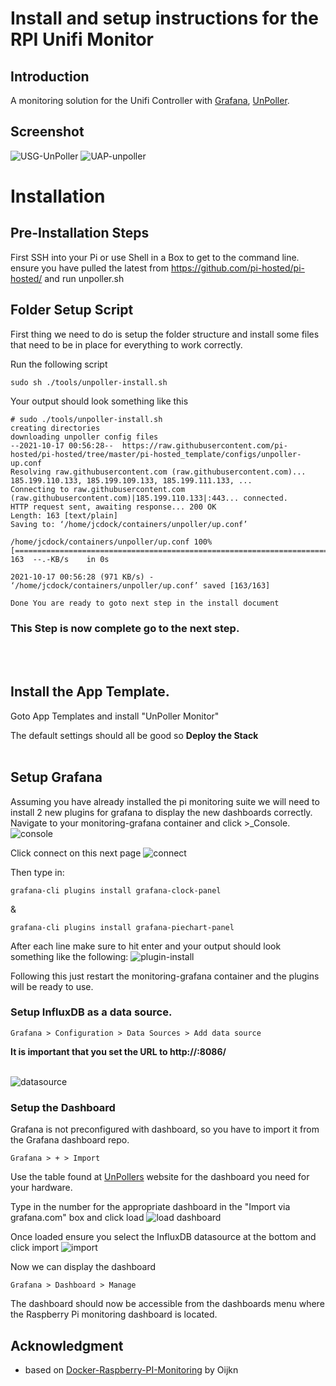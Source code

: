 # Install and setup instructions for the RPI Unifi Monitor

## Introduction

A monitoring solution for the Unifi Controller with [Grafana](http://grafana.org/), [UnPoller](https://unpoller.com/).

## Screenshot

![USG-UnPoller](https://user-images.githubusercontent.com/42878642/139702071-c481522b-96ad-425e-bdb1-493df7ec735e.PNG)
![UAP-unpoller](https://user-images.githubusercontent.com/42878642/139702089-bb165f84-81c3-4a5f-8aed-282de5ad5bbb.PNG)


# Installation

## Pre-Installation Steps

First SSH into your Pi or use Shell in a Box to get to the command line.  ensure you have pulled the latest from https://github.com/pi-hosted/pi-hosted/ and run unpoller.sh

## Folder Setup Script

First thing we need to do is setup the folder structure and install some files that need to be in place for everything to work correctly.  

Run the following script
```
sudo sh ./tools/unpoller-install.sh
```

Your output should look something like this

```
# sudo ./tools/unpoller-install.sh
creating directories
downloading unpoller config files
--2021-10-17 00:56:28--  https://raw.githubusercontent.com/pi-hosted/pi-hosted/tree/master/pi-hosted_template/configs/unpoller-up.conf
Resolving raw.githubusercontent.com (raw.githubusercontent.com)... 185.199.110.133, 185.199.109.133, 185.199.111.133, ...
Connecting to raw.githubusercontent.com (raw.githubusercontent.com)|185.199.110.133|:443... connected.
HTTP request sent, awaiting response... 200 OK
Length: 163 [text/plain]
Saving to: ‘/home/jcdock/containers/unpoller/up.conf’

/home/jcdock/containers/unpoller/up.conf 100%[=======================================================================================================================================>]     163  --.-KB/s    in 0s

2021-10-17 00:56:28 (971 KB/s) - ‘/home/jcdock/containers/unpoller/up.conf’ saved [163/163]

Done You are ready to goto next step in the install document
```

### This Step is now complete go to the next step.
<br><br>
## Install the App Template.<br>

Goto App Templates and install "UnPoller Monitor"

The default settings should all be good so **Deploy the Stack**
<br><br>

## Setup Grafana

Assuming you have already installed the pi monitoring suite we will need to install 2 new plugins for grafana to display the new dashboards correctly.  Navigate to your monitoring-grafana container and click >_Console.
![console](https://user-images.githubusercontent.com/42878642/139703380-7e9804eb-6215-4294-a3c8-62907b5caf34.PNG)

Click connect on this next page
![connect](https://user-images.githubusercontent.com/42878642/139703514-e5665d58-f78b-4c96-adc0-f264a82df678.PNG)

Then type in:
```
grafana-cli plugins install grafana-clock-panel
```
&
```
grafana-cli plugins install grafana-piechart-panel
```

After each line make sure to hit enter and your output should look something like the following:
![plugin-install](https://user-images.githubusercontent.com/42878642/139704132-e14d2607-705b-4c76-9238-9aa638a32120.PNG)

Following this just restart the monitoring-grafana container and the plugins will be ready to use.

### Setup InfluxDB as a data source.
 
```
Grafana > Configuration > Data Sources > Add data source
```
**It is important that you set the URL to http://<Server-IP>:8086/**<br><br>

![datasource](https://user-images.githubusercontent.com/42878642/139704631-aee34f6b-606f-443a-8dff-88c2fb342295.PNG)

### Setup the Dashboard
Grafana is not preconfigured with dashboard, so you have to import it from the Grafana dashboard repo.

```
Grafana > + > Import 
```

Use the table found at [UnPollers](https://unpoller.com/docs/install/grafana) website for the dashboard you need for your hardware.


Type in the number for the appropriate dashboard in the "Import via grafana.com" box and click load
![load dashboard](https://user-images.githubusercontent.com/42878642/139705535-dc2a679e-8f55-4ed1-b993-933519802f97.PNG)

Once loaded ensure you select the InfluxDB datasource at the bottom and click import
![import](https://user-images.githubusercontent.com/42878642/139705998-9f9963c2-552e-42af-84e0-2d54cc053645.PNG)

Now we can display the dashboard

```
Grafana > Dashboard > Manage
```
The dashboard should now be accessible from the dashboards menu where the Raspberry Pi monitoring dashboard is located.

## Acknowledgment
* based on [Docker-Raspberry-PI-Monitoring](https://github.com/oijkn/Docker-Raspberry-PI-Monitoring) by Oijkn
